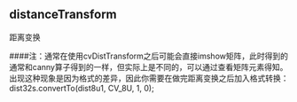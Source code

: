 ## distanceTransform
距离变换

####注：通常在使用cvDistTransform之后可能会直接imshow矩阵，此时得到的通常和canny算子得到的一样，但实际上是不同的，可以通过查看矩阵元素得知。出现这种现象是因为格式的差异，因此你需要在做完距离变换之后加入格式转换：dist32s.convertTo(dist8u1, CV_8U, 1, 0);
